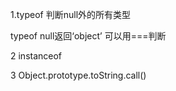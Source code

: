 

1.typeof 判断null外的所有类型

typeof null返回‘object’
可以用===判断

2 instanceof

3 Object.prototype.toString.call()


